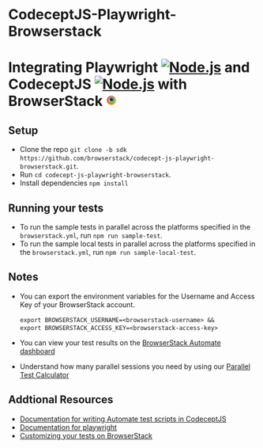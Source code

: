 # CodeceptJS-Playwright-Browserstack

# Integrating Playwright <a href="https://playwright.dev/docs/intro"><img src="https://playwright.dev/img/playwright-logo.svg" alt="Node.js" height="22" /></a>  and CodeceptJS <a href="https://codecept.io/"><img src="https://codecept.io/logo.svg" alt="Node.js" height="22" /></a> with BrowserStack <a href="https://browserstack.com"><img src="https://raw.githubusercontent.com/browserstack/MSTest-playwright-browserstack/main/assets/browserstack.png" alt="BrowserStack" height="22" /></a>


## Setup
*  Clone the repo `git clone -b sdk https://github.com/browserstack/codecept-js-playwright-browserstack.git`.
*  Run `cd codecept-js-playwright-browserstack`.
*  Install dependencies `npm install`


## Running your tests

- To run the sample tests in parallel across the platforms specified in the `browserstack.yml`, run `npm run sample-test`.
- To run the sample local tests in parallel across the platforms specified in the `browserstack.yml`, run `npm run sample-local-test`.

## Notes
* You can export the environment variables for the Username and Access Key of your BrowserStack account. 

  ```
  export BROWSERSTACK_USERNAME=<browserstack-username> &&
  export BROWSERSTACK_ACCESS_KEY=<browserstack-access-key>
  ```
* You can view your test results on the [BrowserStack Automate dashboard](https://www.browserstack.com/automate)
* Understand how many parallel sessions you need by using our [Parallel Test Calculator](https://www.browserstack.com/automate/parallel-calculator?ref=github)

## Addtional Resources
* [Documentation for writing Automate test scripts in CodeceptJS](https://codecept.io/helpers/WebDriver/#webdriver)
* [Documentation for playwright](https://playwright.dev/docs/intro)
* [Customizing your tests on BrowserStack](https://www.browserstack.com/automate/capabilities)


